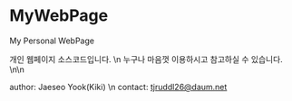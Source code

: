 # MyWebPage
My Personal WebPage

개인 웹페이지 소스코드입니다. \n
누구나 마음껏 이용하시고 참고하실 수 있습니다. \n\n

author: Jaeseo Yook(Kiki) \n
contact: tjruddl26@daum.net
